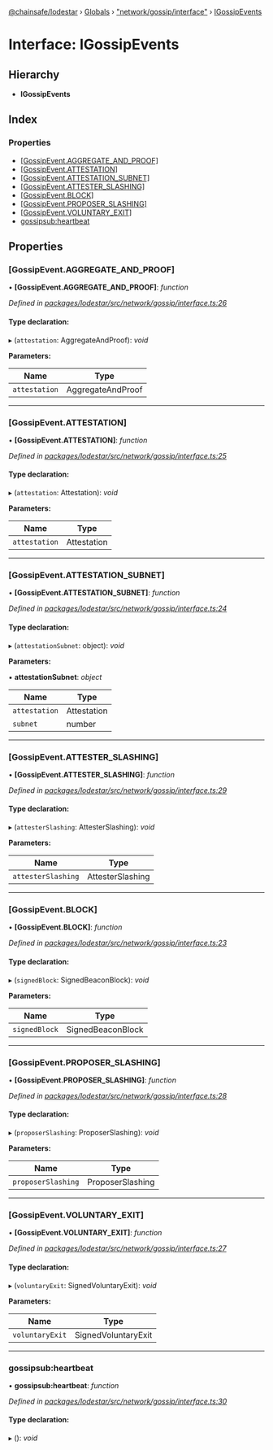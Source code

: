 [@chainsafe/lodestar](../README.md) › [Globals](../globals.md) › ["network/gossip/interface"](../modules/_network_gossip_interface_.md) › [IGossipEvents](_network_gossip_interface_.igossipevents.md)

# Interface: IGossipEvents

## Hierarchy

* **IGossipEvents**

## Index

### Properties

* [[GossipEvent.AGGREGATE_AND_PROOF]](_network_gossip_interface_.igossipevents.md#[gossipevent.aggregate_and_proof])
* [[GossipEvent.ATTESTATION]](_network_gossip_interface_.igossipevents.md#[gossipevent.attestation])
* [[GossipEvent.ATTESTATION_SUBNET]](_network_gossip_interface_.igossipevents.md#[gossipevent.attestation_subnet])
* [[GossipEvent.ATTESTER_SLASHING]](_network_gossip_interface_.igossipevents.md#[gossipevent.attester_slashing])
* [[GossipEvent.BLOCK]](_network_gossip_interface_.igossipevents.md#[gossipevent.block])
* [[GossipEvent.PROPOSER_SLASHING]](_network_gossip_interface_.igossipevents.md#[gossipevent.proposer_slashing])
* [[GossipEvent.VOLUNTARY_EXIT]](_network_gossip_interface_.igossipevents.md#[gossipevent.voluntary_exit])
* [gossipsub:heartbeat](_network_gossip_interface_.igossipevents.md#gossipsub:heartbeat)

## Properties

###  [GossipEvent.AGGREGATE_AND_PROOF]

• **[GossipEvent.AGGREGATE_AND_PROOF]**: *function*

*Defined in [packages/lodestar/src/network/gossip/interface.ts:26](https://github.com/ChainSafe/lodestar/blob/c806550/packages/lodestar/src/network/gossip/interface.ts#L26)*

#### Type declaration:

▸ (`attestation`: AggregateAndProof): *void*

**Parameters:**

Name | Type |
------ | ------ |
`attestation` | AggregateAndProof |

___

###  [GossipEvent.ATTESTATION]

• **[GossipEvent.ATTESTATION]**: *function*

*Defined in [packages/lodestar/src/network/gossip/interface.ts:25](https://github.com/ChainSafe/lodestar/blob/c806550/packages/lodestar/src/network/gossip/interface.ts#L25)*

#### Type declaration:

▸ (`attestation`: Attestation): *void*

**Parameters:**

Name | Type |
------ | ------ |
`attestation` | Attestation |

___

###  [GossipEvent.ATTESTATION_SUBNET]

• **[GossipEvent.ATTESTATION_SUBNET]**: *function*

*Defined in [packages/lodestar/src/network/gossip/interface.ts:24](https://github.com/ChainSafe/lodestar/blob/c806550/packages/lodestar/src/network/gossip/interface.ts#L24)*

#### Type declaration:

▸ (`attestationSubnet`: object): *void*

**Parameters:**

▪ **attestationSubnet**: *object*

Name | Type |
------ | ------ |
`attestation` | Attestation |
`subnet` | number |

___

###  [GossipEvent.ATTESTER_SLASHING]

• **[GossipEvent.ATTESTER_SLASHING]**: *function*

*Defined in [packages/lodestar/src/network/gossip/interface.ts:29](https://github.com/ChainSafe/lodestar/blob/c806550/packages/lodestar/src/network/gossip/interface.ts#L29)*

#### Type declaration:

▸ (`attesterSlashing`: AttesterSlashing): *void*

**Parameters:**

Name | Type |
------ | ------ |
`attesterSlashing` | AttesterSlashing |

___

###  [GossipEvent.BLOCK]

• **[GossipEvent.BLOCK]**: *function*

*Defined in [packages/lodestar/src/network/gossip/interface.ts:23](https://github.com/ChainSafe/lodestar/blob/c806550/packages/lodestar/src/network/gossip/interface.ts#L23)*

#### Type declaration:

▸ (`signedBlock`: SignedBeaconBlock): *void*

**Parameters:**

Name | Type |
------ | ------ |
`signedBlock` | SignedBeaconBlock |

___

###  [GossipEvent.PROPOSER_SLASHING]

• **[GossipEvent.PROPOSER_SLASHING]**: *function*

*Defined in [packages/lodestar/src/network/gossip/interface.ts:28](https://github.com/ChainSafe/lodestar/blob/c806550/packages/lodestar/src/network/gossip/interface.ts#L28)*

#### Type declaration:

▸ (`proposerSlashing`: ProposerSlashing): *void*

**Parameters:**

Name | Type |
------ | ------ |
`proposerSlashing` | ProposerSlashing |

___

###  [GossipEvent.VOLUNTARY_EXIT]

• **[GossipEvent.VOLUNTARY_EXIT]**: *function*

*Defined in [packages/lodestar/src/network/gossip/interface.ts:27](https://github.com/ChainSafe/lodestar/blob/c806550/packages/lodestar/src/network/gossip/interface.ts#L27)*

#### Type declaration:

▸ (`voluntaryExit`: SignedVoluntaryExit): *void*

**Parameters:**

Name | Type |
------ | ------ |
`voluntaryExit` | SignedVoluntaryExit |

___

###  gossipsub:heartbeat

• **gossipsub:heartbeat**: *function*

*Defined in [packages/lodestar/src/network/gossip/interface.ts:30](https://github.com/ChainSafe/lodestar/blob/c806550/packages/lodestar/src/network/gossip/interface.ts#L30)*

#### Type declaration:

▸ (): *void*

